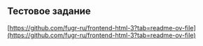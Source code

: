 ## Тестовое задание

[https://github.com/fugr-ru/frontend-html-3?tab=readme-ov-file](https://github.com/fugr-ru/frontend-html-3?tab=readme-ov-file)

